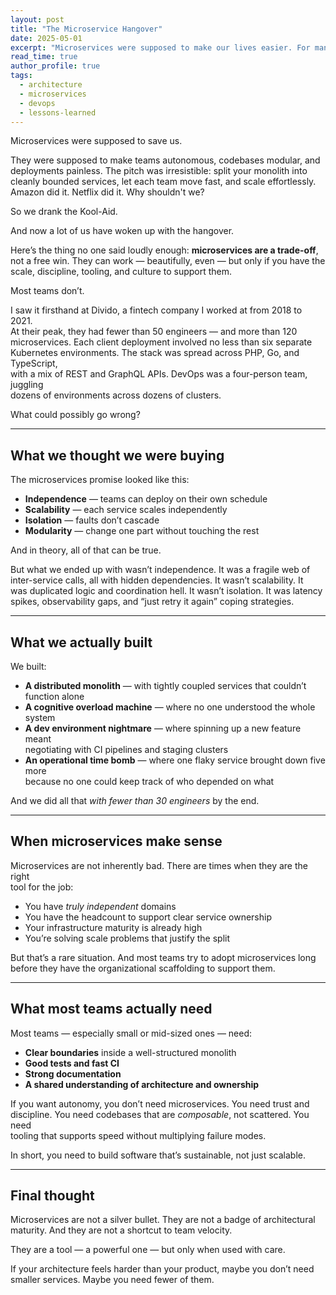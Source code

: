 ```yaml
---
layout: post
title: "The Microservice Hangover"
date: 2025-05-01
excerpt: "Microservices were supposed to make our lives easier. For many teams, they made everything harder. This is a story about scale, pain, and learning the hard way."
read_time: true
author_profile: true
tags:
  - architecture
  - microservices
  - devops
  - lessons-learned
--- 
```


Microservices were supposed to save us.

They were supposed to make teams autonomous, codebases modular, and  
deployments painless. The pitch was irresistible: split your monolith into  
cleanly bounded services, let each team move fast, and scale effortlessly.  
Amazon did it. Netflix did it. Why shouldn't we?

So we drank the Kool-Aid.

And now a lot of us have woken up with the hangover.

<!--more-->

Here’s the thing no one said loudly enough: **microservices are a trade-off**,  
not a free win. They can work — beautifully, even — but only if you have the  
scale, discipline, tooling, and culture to support them.

Most teams don’t.

I saw it firsthand at Divido, a fintech company I worked at from 2018 to 2021.  
At their peak, they had fewer than 50 engineers — and more than 120  
microservices. Each client deployment involved no less than six separate  
Kubernetes environments. The stack was spread across PHP, Go, and TypeScript,  
with a mix of REST and GraphQL APIs. DevOps was a four-person team, juggling  
dozens of environments across dozens of clusters.

What could possibly go wrong?

---

## What we thought we were buying

The microservices promise looked like this:

- **Independence** — teams can deploy on their own schedule  
- **Scalability** — each service scales independently  
- **Isolation** — faults don’t cascade  
- **Modularity** — change one part without touching the rest

And in theory, all of that can be true.

But what we ended up with wasn’t independence. It was a fragile web of  
inter-service calls, all with hidden dependencies. It wasn’t scalability. It  
was duplicated logic and coordination hell. It wasn’t isolation. It was latency  
spikes, observability gaps, and “just retry it again” coping strategies.

---

## What we actually built

We built:

- **A distributed monolith** — with tightly coupled services that couldn’t  
  function alone  
- **A cognitive overload machine** — where no one understood the whole system  
- **A dev environment nightmare** — where spinning up a new feature meant  
  negotiating with CI pipelines and staging clusters  
- **An operational time bomb** — where one flaky service brought down five more  
  because no one could keep track of who depended on what

And we did all that *with fewer than 30 engineers* by the end.

---

## When microservices make sense

Microservices are not inherently bad. There are times when they are the right  
tool for the job:

- You have *truly independent* domains  
- You have the headcount to support clear service ownership  
- Your infrastructure maturity is already high  
- You’re solving scale problems that justify the split

But that’s a rare situation. And most teams try to adopt microservices long  
before they have the organizational scaffolding to support them.

---

## What most teams actually need

Most teams — especially small or mid-sized ones — need:

- **Clear boundaries** inside a well-structured monolith  
- **Good tests and fast CI**  
- **Strong documentation**  
- **A shared understanding of architecture and ownership**

If you want autonomy, you don’t need microservices. You need trust and  
discipline. You need codebases that are *composable*, not scattered. You need  
tooling that supports speed without multiplying failure modes.

In short, you need to build software that’s sustainable, not just scalable.

---

## Final thought

Microservices are not a silver bullet. They are not a badge of architectural  
maturity. And they are not a shortcut to team velocity.

They are a tool — a powerful one — but only when used with care.

If your architecture feels harder than your product, maybe you don’t need  
smaller services. Maybe you need fewer of them.
